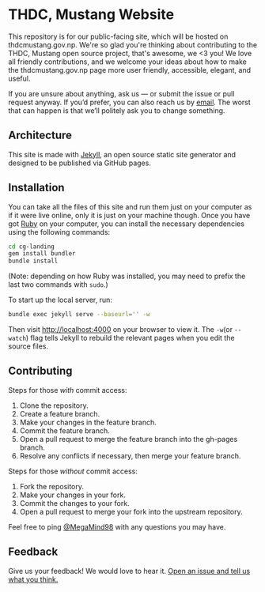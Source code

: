 THDC, Mustang Website
==========================

This repository is for our public-facing site, which will be hosted on thdcmustang.gov.np. We're so glad you're thinking about contributing to the THDC, Mustang open source project, that's awesome, we <3 you! We love all friendly contributions, and we welcome your ideas about how to make the thdcmustang.gov.np page more user friendly, accessible, elegant, and useful.

If you are unsure about anything, ask us — or submit the issue or pull request anyway. If you’d prefer, you can also reach us by [email](mailto:thdcmustang@gmail.com). The worst that can happen is that we’ll politely ask you to change something. 


## Architecture

This site is made with [Jekyll](http://jekyllrb.com), an open source static site generator and designed to 
be published via GitHub pages.

## Installation
You can take all the files of this site and run them just on your computer 
as if it were live online, only it is just on your machine though. Once you have got
[Ruby](https://www.ruby-lang.org/) on your computer, you can install the
necessary dependencies using the following commands:

```sh
cd cg-landing
gem install bundler
bundle install
```

(Note: depending on how Ruby was installed, you may need to prefix the
last two commands with `sudo`.)

To start up the local server, run:

```sh
bundle exec jekyll serve --baseurl='' -w
```

Then visit [http://localhost:4000](http://localhost:4000) on your browser to 
view it. The `-w`(or `--watch`) flag tells Jekyll to rebuild the relevant 
pages when you edit the source files.

## Contributing

Steps for those *with* commit access:

1. Clone the repository.
2. Create a feature branch.
3. Make your changes in the feature branch.
4. Commit the feature branch.
5. Open a pull request to merge the feature branch into the gh-pages branch.
6. Resolve any conflicts if necessary, then merge your feature branch.

Steps for those *without* commit access:

1. Fork the repository.
2. Make your changes in your fork.
3. Commit the changes to your fork.
4. Open a pull request to merge your fork into the upstream repository.

Feel free to ping [@MegaMind98](https://github.com/MegaMind98) with any questions you
may have.

## Feedback

Give us your feedback! We would love to hear it. [Open an issue and tell us what you think.](https://github.com/THDCMustang)
